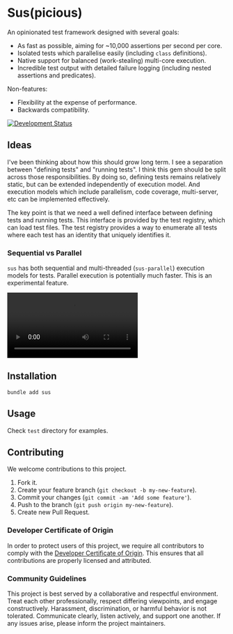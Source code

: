 # Sus(picious)

An opinionated test framework designed with several goals:

  - As fast as possible, aiming for \~10,000 assertions per second per core.
  - Isolated tests which parallelise easily (including `class` definitions).
  - Native support for balanced (work-stealing) multi-core execution.
  - Incredible test output with detailed failure logging (including nested assertions and predicates).

Non-features:

  - Flexibility at the expense of performance.
  - Backwards compatibility.

[![Development Status](https://github.com/ioquatix/sus/workflows/Test/badge.svg)](https://github.com/ioquatix/sus/actions?workflow=Test)

## Ideas

I've been thinking about how this should grow long term. I see a separation between "defining tests" and "running tests". I think this gem should be split across those responsibilities. By doing so, defining tests remains relatively static, but can be extended independently of execution model. And execution models which include parallelism, code coverage, multi-server, etc can be implemented effectively.

The key point is that we need a well defined interface between defining tests and running tests. This interface is provided by the test registry, which can load test files. The test registry provides a way to enumerate all tests where each test has an identity that uniquely identifies it.

### Sequential vs Parallel

`sus` has both sequential and multi-threaded (`sus-parallel`) execution models for tests. Parallel execution is potentially much faster. This is an experimental feature.

![Sequential vs Parallel](https://user-images.githubusercontent.com/30030/144770080-092cf07b-b121-4754-96e0-8ff1d8ea0695.mov)

## Installation

``` shell
bundle add sus
```

## Usage

Check `test` directory for examples.

## Contributing

We welcome contributions to this project.

1.  Fork it.
2.  Create your feature branch (`git checkout -b my-new-feature`).
3.  Commit your changes (`git commit -am 'Add some feature'`).
4.  Push to the branch (`git push origin my-new-feature`).
5.  Create new Pull Request.

### Developer Certificate of Origin

In order to protect users of this project, we require all contributors to comply with the [Developer Certificate of Origin](https://developercertificate.org/). This ensures that all contributions are properly licensed and attributed.

### Community Guidelines

This project is best served by a collaborative and respectful environment. Treat each other professionally, respect differing viewpoints, and engage constructively. Harassment, discrimination, or harmful behavior is not tolerated. Communicate clearly, listen actively, and support one another. If any issues arise, please inform the project maintainers.
